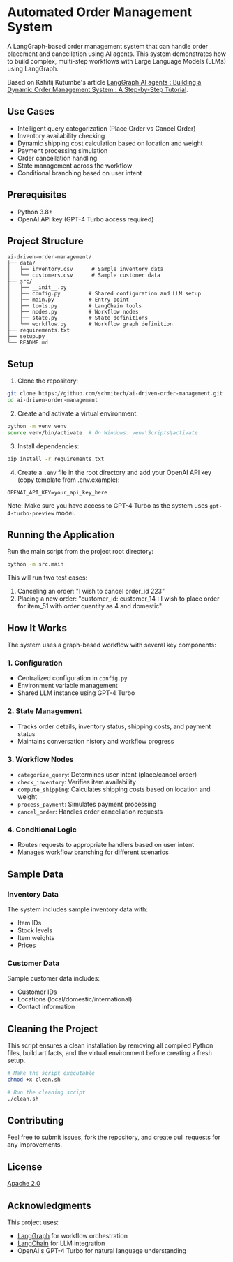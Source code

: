 # Automated Order Management System

A LangGraph-based order management system that can handle order placement and cancellation using AI agents. This system demonstrates how to build complex, multi-step workflows with Large Language Models (LLMs) using LangGraph.

Based on Kshitij Kutumbe's article [LangGraph AI agents : Building a Dynamic Order Management System : A Step-by-Step Tutorial](https://ai.gopubby.com/langgraph-building-a-dynamic-order-management-system-a-step-by-step-tutorial-0be56854fc91).

## Use Cases

- Intelligent query categorization (Place Order vs Cancel Order)
- Inventory availability checking
- Dynamic shipping cost calculation based on location and weight
- Payment processing simulation
- Order cancellation handling
- State management across the workflow
- Conditional branching based on user intent

## Prerequisites

- Python 3.8+
- OpenAI API key (GPT-4 Turbo access required)

## Project Structure

```
ai-driven-order-management/
├── data/
│   ├── inventory.csv      # Sample inventory data
│   └── customers.csv      # Sample customer data
├── src/
│   ├── __init__.py
│   ├── config.py         # Shared configuration and LLM setup
│   ├── main.py           # Entry point
│   ├── tools.py          # LangChain tools
│   ├── nodes.py          # Workflow nodes
│   ├── state.py          # State definitions
│   └── workflow.py       # Workflow graph definition
├── requirements.txt
├── setup.py
└── README.md
```

## Setup

1. Clone the repository:
```bash
git clone https://github.com/schmitech/ai-driven-order-management.git
cd ai-driven-order-management
```

2. Create and activate a virtual environment:
```bash
python -m venv venv
source venv/bin/activate  # On Windows: venv\Scripts\activate
```

3. Install dependencies:
```bash
pip install -r requirements.txt
```

4. Create a `.env` file in the root directory and add your OpenAI API key (copy template from .env.example):
```
OPENAI_API_KEY=your_api_key_here
```

Note: Make sure you have access to GPT-4 Turbo as the system uses `gpt-4-turbo-preview` model.

## Running the Application

Run the main script from the project root directory:

```bash
python -m src.main
```

This will run two test cases:
1. Canceling an order: "I wish to cancel order_id 223"
2. Placing a new order: "customer_id: customer_14 : I wish to place order for item_51 with order quantity as 4 and domestic"

## How It Works

The system uses a graph-based workflow with several key components:

### 1. Configuration
- Centralized configuration in `config.py`
- Environment variable management
- Shared LLM instance using GPT-4 Turbo

### 2. State Management
- Tracks order details, inventory status, shipping costs, and payment status
- Maintains conversation history and workflow progress

### 3. Workflow Nodes
- `categorize_query`: Determines user intent (place/cancel order)
- `check_inventory`: Verifies item availability
- `compute_shipping`: Calculates shipping costs based on location and weight
- `process_payment`: Simulates payment processing
- `cancel_order`: Handles order cancellation requests

### 4. Conditional Logic
- Routes requests to appropriate handlers based on user intent
- Manages workflow branching for different scenarios

## Sample Data

### Inventory Data
The system includes sample inventory data with:
- Item IDs
- Stock levels
- Item weights
- Prices

### Customer Data
Sample customer data includes:
- Customer IDs
- Locations (local/domestic/international)
- Contact information


## Cleaning the Project

This script ensures a clean installation by removing all compiled Python files, build artifacts, and the virtual environment before creating a fresh setup.

```bash
# Make the script executable
chmod +x clean.sh

# Run the cleaning script
./clean.sh
```

## Contributing

Feel free to submit issues, fork the repository, and create pull requests for any improvements.

## License

[Apache 2.0](LICENSE)

## Acknowledgments

This project uses:
- [LangGraph](https://www.langchain.com/langgraph) for workflow orchestration
- [LangChain](https://www.langchain.com/) for LLM integration
- OpenAI's GPT-4 Turbo for natural language understanding 